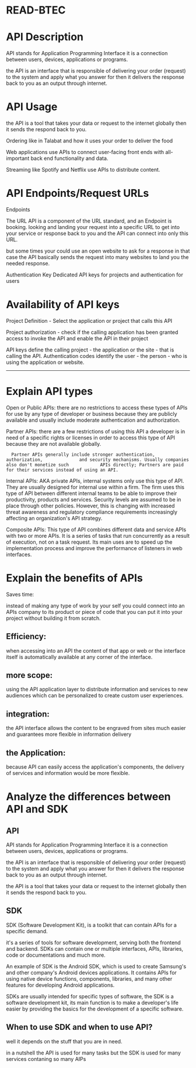 # READ-BTEC
# API Description

API stands for Application Programming Interface it is a connection between users, devices, applications or programs.

the API is an interface that is responsible of delivering your order (request) to the system and apply what you answer for then it delivers the response back to you as an output through internet.

# API Usage

the API is a tool that takes your data or request to the internet globally then it sends the respond back to you.

Ordering like in Talabat and how it uses your order to deliver the food

Web applications use APIs to connect user-facing front ends with all-important back end functionality and data.

Streaming like Spotify and Netflix use APIs to distribute content.

# API Endpoints/Request URLs
Endpoints

The URL API is a component of the URL standard, and an Endpoint is booking. looking and landing your request into a specific URL to get into your service or response back to you and the API can connect into only this URL.

but some times your could use an open website to ask for a response in that case the API basically sends the request into many websites to land you the needed response.

Authentication Key
Dedicated API keys for projects and authentication for users


# Availability of API keys

Project Definition - Select the application or project that calls this API

Project authorization - check if the calling application has been granted access to invoke the API and enable the API in their project


API keys define the calling project - the application or the site - that is calling the API. Authentication codes identify the user - the person - who is using the application or website.

---------------------------
# Explain API types

 

Open  or Public APIs: there are no restrictions to access these types of APIs for use by any type of developer or business because they are publicly available and usually include moderate authentication and authorization.




Partner APIs: there are a few restrictions of using this API a developer is in need of a specific rights or licenses in order to access this type of API because they are not available globally.

      Partner APIs generally include stronger authentication, authorization,              and security mechanisms. Usually companies also don't monetize such            APIs directly; Partners are paid for their services instead of using an API.

Internal APIs:  AKA private APIs, internal systems only use this type of API. They are usually designed for internal use within a firm. The firm uses this type of API between different internal teams to be able to improve their productivity, products and services. Security levels are assumed to be in place through other policies. However, this is changing with increased threat awareness and regulatory compliance requirements increasingly affecting an organization's API strategy.




Composite APIs: This type of API combines different data and service APIs with two or more APIs. It is a series of tasks that run concurrently as a result of execution, not on a task request. Its main uses are to speed up the implementation process and improve the performance of listeners in web interfaces.




# Explain the benefits of APIs

Saves time:


instead of making any type of work by your self you could connect into an APIs company to its product or piece of code that you can put it into your project without building it from scratch.

## Efficiency: 

when accessing into an API the content of that app or web or the interface itself is automatically available at any corner of the interface.

## more scope:

using the API application layer to distribute information and services to new audiences which can be personalized to create custom user experiences.

## integration:

the API interface allows the content to be engraved from sites much easier and guarantees more flexible in information delivery

## the Application: 

because API can easily access the application's components, the delivery of services and information would be more flexible.

# Analyze the differences between API and SDK

## API

API stands for Application Programming Interface it is a connection between users, devices, applications or programs.

the API is an interface that is responsible of delivering your order (request) to the system and apply what you answer for then it delivers the response back to you as an output through internet.

the API is a tool that takes your data or request to the internet globally then it sends the respond back to you.

## SDK

SDK (Software Development Kit), is a toolkit that can contain APIs for a specific demand.

it's a series of tools for software development, serving both the frontend and backend. SDKs can contain one or multiple interfaces, APIs, libraries, code or documentations and much more.

An example of SDK is the Android SDK, which is used to create Samsung's and other company's Android devices applications. It contains APIs for using native device functions, components, libraries, and many other features for developing Android applications.

SDKs are usually intended for specific types of software, the SDK is a software development kit, its main function is to make a developer's life easier by providing the basics for the development of a specific software.

## When to use SDK and when to use API?

well it depends on the stuff that you are in need.


in a nutshell the API is used for many tasks but the SDK is used for many services contaning so many AIPs
